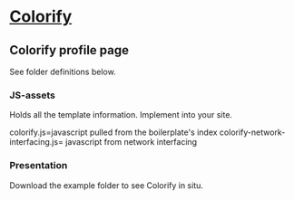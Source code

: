 # [Colorify](dat://6686cdbc698e65f49bbcb8b2bc9891e7aa2a0793d1d2008840c73b0f410f1fd7/)
## Colorify profile page
See folder definitions below.


### JS-assets
Holds all the template information. Implement into your site.

colorify.js=javascript pulled from the boilerplate's index
colorify-network-interfacing.js= javascript from network interfacing


### Presentation
Download the example folder to see Colorify in situ.